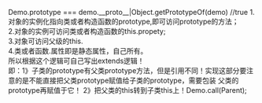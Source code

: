 Demo.prototype === demo.\_\_proto\_\_|Object.getPrototypeOf(demo)  //true
1.对象的实例化指向类或者构造函数的prototype,即可访问prototype的方法；  
2.对象的实例可访问类或者构造函数的this.propety;   
3.对象可访问父级的this.  
4.类或者函数.属性即是静态属性，自己所有。  
所以根据这个逻辑可自己写出extends逻辑！  
即：1》子类的prototype有父类prototype方法，但是引用不同！实现这部分要注意的是不能直接把父类prototype赋值给子类的prototype，需要包装
父类的prototype再赋值于它！
2》把父类的this转到子类this上！Demo.call(Parent);
